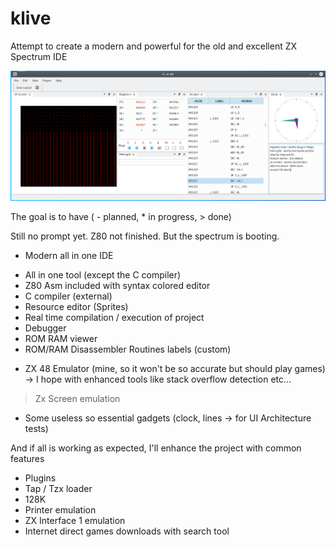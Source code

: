# klive
Attempt to create a modern and powerful for
the old and excellent ZX Spectrum IDE

![Alt text](doc/ide-state.png?raw=true "Ide Status")

The goal is to have ( - planned, * in progress, > done)

Still no prompt yet. Z80 not finished.
But the spectrum is booting.

* Modern all in one IDE
- All in one tool (except the C compiler)
- Z80 Asm included with syntax colored editor
- C compiler (external)
- Resource editor (Sprites)
- Real time compilation / execution of project
- Debugger
- ROM RAM viewer
- ROM/RAM Disassembler Routines labels (custom)
* ZX 48 Emulator (mine, so it won't be so accurate but should play games)
  -> I hope with enhanced tools like stack overflow detection etc...
> Zx Screen emulation
* Some useless so essential gadgets (clock, lines -> for UI Architecture tests)

And if all is working as expected, I'll enhance the project
with common features
- Plugins
- Tap / Tzx loader
- 128K
- Printer emulation
- ZX Interface 1 emulation
- Internet direct games downloads with search tool
